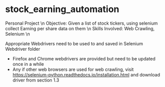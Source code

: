 # stock_earning_automation
Personal Project \n
Objective: Given a list of stock tickers, using selenium collect Earning per share data on them \n
Skills Involved: Web Crawling, Selenium \n

Appropriate Webdrivers need to be used to and saved in Selenium Webdriver folder
- Firefox and Chrome webdrivers are provided but need to be updated once in a while
- Any if other web browsers are used for web crawling, visit https://selenium-python.readthedocs.io/installation.html and download driver from section 1.3
